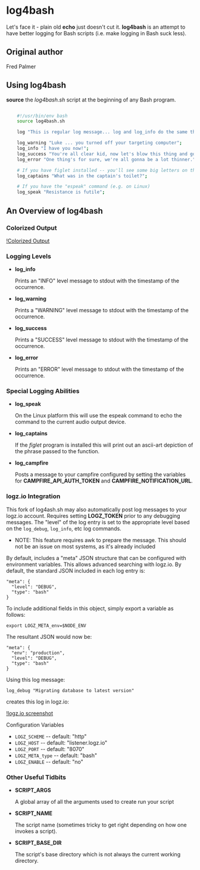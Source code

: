 # log4bash

Let's face it - plain old **echo** just doesn't cut it.  **log4bash** is an attempt to have better logging for Bash scripts (i.e. make logging in Bash suck less).

## Original author

Fred Palmer

## Using log4bash

**source** the *log4bash.sh* script at the beginning of any Bash program.

``` bash

    #!/usr/bin/env bash
    source log4bash.sh

    log "This is regular log message... log and log_info do the same thing";

    log_warning "Luke ... you turned off your targeting computer";
    log_info "I have you now!";
    log_success "You're all clear kid, now let's blow this thing and go home.";
    log_error "One thing's for sure, we're all gonna be a lot thinner.";

    # If you have figlet installed -- you'll see some big letters on the screen!
    log_captains "What was in the captain's toilet?";

    # If you have the "espeak" command (e.g. on Linux)
    log_speak "Resistance is futile";

```

## An Overview of log4bash


### Colorized Output

[!Colorized Output](https://img.skitch.com/20110526-46e6ng8hj11pshw2s5my7e841.jpg)

### Logging Levels

* **log_info**

    Prints an "INFO" level message to stdout with the timestamp of the occurrence.

* **log_warning**

    Prints a "WARNING" level message to stdout with the timestamp of the occurrence.

* **log_success**

    Prints a "SUCCESS" level message to stdout with the timestamp of the occurrence.

* **log_error**

    Prints an "ERROR" level message to stdout with the timestamp of the occurrence.

### Special Logging Abilities

* **log_speak**

    On the Linux platform this will use the espeak command to echo the command to the current audio output device.

* **log_captains**

    If the *figlet* program is installed this will print out an ascii-art depiction of the phrase passed to the function.

* **log_campfire**

    Posts a message to your campfire configured by setting the variables for **CAMPFIRE_API_AUTH_TOKEN** and **CAMPFIRE_NOTIFICATION_URL**.

### logz.io Integration

This fork of log4ash.sh may also automatically post log messages to your logz.io account.  Requires setting **LOGZ_TOKEN** prior to any debugging messages.  The "level" of the log entry is set to the appropriate level based on the `log_debug`, `log_info`, etc log commands.

* NOTE: This feature requires awk to prepare the message.  This should not be an issue on most systems, as it's already included

By default, includes a "meta" JSON structure that can be configured with environment variables.  This allows advanced searching with logz.io.  By default, the standard JSON included in each log entry is:

    "meta": {
      "level": "DEBUG",
      "type": "bash"
    }

To include additional fields in this object, simply export a variable as follows:

    export LOGZ_META_env=$NODE_ENV

The resultant JSON would now be:

    "meta": {
      "env": "production",
      "level": "DEBUG",
      "type": "bash"
    }

Using this log message:

    log_debug "Migrating database to latest version"

creates this log in logz.io:

[!logz.io screenshot](https://ibin.co/3MY2Qhc4G0Ef.png)

Configuration Variables

* `LOGZ_SCHEME` -- default: "http"
* `LOGZ_HOST` -- default: "listener.logz.io"
* `LOGZ_PORT` -- default: "8070"
* `LOGZ_META_type` -- default: "bash"
* `LOGZ_ENABLE` -- default: "no"


### Other Useful Tidbits

* **SCRIPT_ARGS**

    A global array of all the arguments used to create run your script

* **SCRIPT_NAME**

    The script name (sometimes tricky to get right depending on how one invokes a script).

* **SCRIPT_BASE_DIR**

    The script's base directory which is not always the current working directory.



